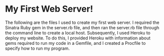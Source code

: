 # My First Web Server!

The following are the files I used to create my first web server. I required the Sinatra Ruby gem in the server.rb file,
and then ran the server.rb file through the command line to create a local host. Subsequently, I used Heroku to deploy 
my website. To do this, I provided Heroku with information about gems required to run my code in a Gemfile, and I created a 
Procfile to specify how to run my program.
